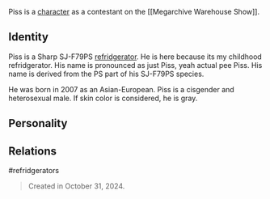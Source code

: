 Piss is a [character](Characters) as a contestant on the [[Megarchive Warehouse Show]].

## Identity

Piss is a Sharp SJ-F79PS [refridgerator](Refridgerators.md). He is here because its my childhood refridgerator. His name is pronounced as just Piss, yeah actual pee Piss. His name is derived from the PS part of his SJ-F79PS species.

He was born in 2007 as an Asian-European. Piss is a cisgender and heterosexual male.
If skin color is considered, he is gray.


## Personality


## Relations

#refridgerators


> Created in October 31, 2024.